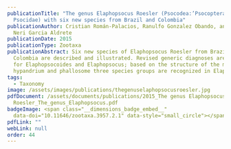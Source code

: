```yaml
---
publicationTitle: "The genus Elaphopsocus Roesler (Psocodea:’Psocoptera’:
  Psocidae) with six new species from Brazil and Colombia"
publicationAuthor: Cristian Román-Palacios, Ranulfo Gonzalez Obando, and Alfonso
  Neri Garcia Aldrete
publicationDate: 2015
publicationType: Zootaxa
publicationAbstract: Six new species of Elaphopsocus Roesler from Brazil and
  Colombia are described and illustrated. Revised generic diagnoses are provided
  for Elaphopsocoides and Elaphopsocus; based on the structure of the male
  hypandrium and phallosome three species groups are recognized in Elaphopsocus.
tags:
  - Taxonomy
image: /assets/images/publications/thegenuselaphopsocusroesler.jpg
pdfDocument: /assets/documents/publications/2015_The genus Elaphopsocus
  Roesler_The_genus_Elaphopsocus.pdf
badgeImage: <span class="__dimensions_badge_embed__"
  data-doi="10.11646/zootaxa.3957.2.1" data-style="small_circle"></span>
pdfLink: ""
webLink: null
order: 44
---
```

